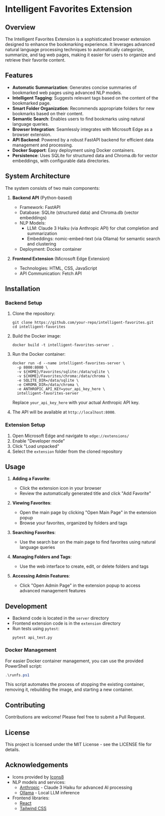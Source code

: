# Intelligent Favorites Extension

## Overview

The Intelligent Favorites Extension is a sophisticated browser extension designed to enhance the bookmarking experience. It leverages advanced natural language processing techniques to automatically categorize, summarize, and tag web pages, making it easier for users to organize and retrieve their favorite content.

## Features

- **Automatic Summarization**: Generates concise summaries of bookmarked web pages using advanced NLP models.
- **Intelligent Tagging**: Suggests relevant tags based on the content of the bookmarked page.
- **Smart Folder Organization**: Recommends appropriate folders for new bookmarks based on their content.
- **Semantic Search**: Enables users to find bookmarks using natural language queries.
- **Browser Integration**: Seamlessly integrates with Microsoft Edge as a browser extension.
- **API Backend**: Powered by a robust FastAPI backend for efficient data management and processing.
- **Docker Support**: Easy deployment using Docker containers.
- **Persistence**: Uses SQLite for structured data and Chroma.db for vector embeddings, with configurable data directories.

## System Architecture

The system consists of two main components:

1. **Backend API** (Python-based)
   - Framework: FastAPI
   - Database: SQLite (structured data) and Chroma.db (vector embeddings)
   - NLP Models: 
     - LLM: Claude 3 Haiku (via Anthropic API) for chat completion and summarization
     - Embeddings: nomic-embed-text (via Ollama) for semantic search and clustering
   - Deployment: Docker container

2. **Frontend Extension** (Microsoft Edge Extension)
   - Technologies: HTML, CSS, JavaScript
   - API Communication: Fetch API

## Installation

### Backend Setup

1. Clone the repository:
   ```
   git clone https://github.com/your-repo/intelligent-favorites.git
   cd intelligent-favorites
   ```

2. Build the Docker image:
   ```
   docker build -t intelligent-favorites-server .
   ```

3. Run the Docker container:
   ```
   docker run -d --name intelligent-favorites-server \
     -p 8000:8000 \
     -v ${HOME}/Favorites/sqlite:/data/sqlite \
     -v ${HOME}/Favorites/chroma:/data/chroma \
     -e SQLITE_DIR=/data/sqlite \
     -e CHROMA_DIR=/data/chroma \
     -e ANTHROPIC_API_KEY=your_api_key_here \
     intelligent-favorites-server
   ```

   Replace `your_api_key_here` with your actual Anthropic API key.

4. The API will be available at `http://localhost:8000`.

### Extension Setup

1. Open Microsoft Edge and navigate to `edge://extensions/`
2. Enable "Developer mode"
3. Click "Load unpacked"
4. Select the `extension` folder from the cloned repository

## Usage

1. **Adding a Favorite**: 
   - Click the extension icon in your browser
   - Review the automatically generated title and click "Add Favorite"

2. **Viewing Favorites**:
   - Open the main page by clicking "Open Main Page" in the extension popup
   - Browse your favorites, organized by folders and tags

3. **Searching Favorites**:
   - Use the search bar on the main page to find favorites using natural language queries

4. **Managing Folders and Tags**:
   - Use the web interface to create, edit, or delete folders and tags

5. **Accessing Admin Features**:
   - Click "Open Admin Page" in the extension popup to access advanced management features

## Development

- Backend code is located in the `server` directory
- Frontend extension code is in the `extension` directory
- Run tests using `pytest`:
  ```
  pytest api_test.py
  ```

### Docker Management

For easier Docker container management, you can use the provided PowerShell script:

```powershell
.\runfs.ps1
```

This script automates the process of stopping the existing container, removing it, rebuilding the image, and starting a new container.

## Contributing

Contributions are welcome! Please feel free to submit a Pull Request.

## License

This project is licensed under the MIT License - see the LICENSE file for details.

## Acknowledgements

- Icons provided by [Icons8](https://icons8.com)
- NLP models and services:
  - [Anthropic](https://www.anthropic.com/) - Claude 3 Haiku for advanced AI processing
  - [Ollama](https://ollama.ai/) - Local LLM inference
- Frontend libraries:
  - [React](https://reactjs.org/)
  - [Tailwind CSS](https://tailwindcss.com/)